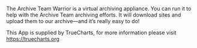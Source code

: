 The Archive Team Warrior is a virtual archiving appliance. You can run it to help with the Archive Team archiving efforts. It will download sites and upload them to our archive—and it’s really easy to do!


This App is supplied by TrueCharts, for more information please visit https://truecharts.org
